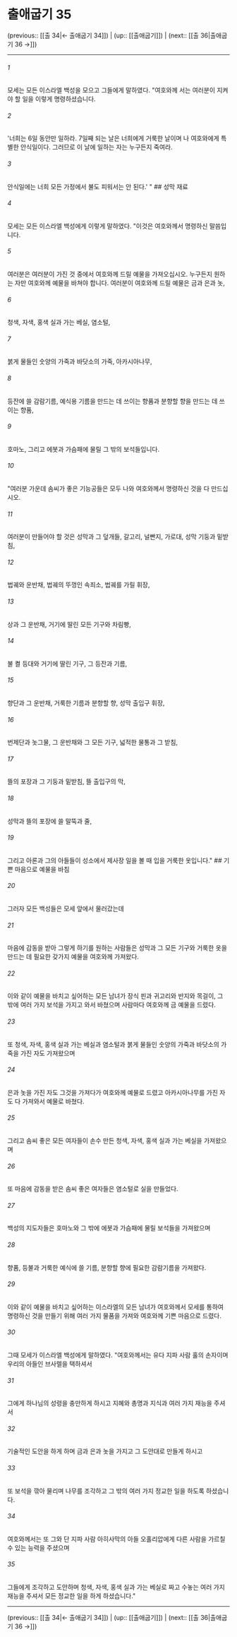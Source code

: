 # 출애굽기 35

(previous:: [[출 34|← 출애굽기 34]]) | (up:: [[출애굽기]]) | (next:: [[출 36|출애굽기 36 →]])

***




###### 1 

모세는 모든 이스라엘 백성을 모으고 그들에게 말하였다. "여호와께 서는 여러분이 지켜야 할 일을 이렇게 명령하셨습니다. 



###### 2 

'너희는 6일 동안만 일하라. 7일째 되는 날은 너희에게 거룩한 날이며 나 여호와에게 특별한 안식일이다. 그러므로 이 날에 일하는 자는 누구든지 죽여라. 



###### 3 

안식일에는 너희 모든 가정에서 불도 피워서는 안 된다.' " ## 성막 재료 



###### 4 

모세는 모든 이스라엘 백성에게 이렇게 말하였다. "이것은 여호와께서 명령하신 말씀입니다. 



###### 5 

여러분은 여러분이 가진 것 중에서 여호와께 드릴 예물을 가져오십시오. 누구든지 원하는 자만 여호와께 예물을 바쳐야 합니다. 여러분이 여호와께 드릴 예물은 금과 은과 놋, 



###### 6 

청색, 자색, 홍색 실과 가는 베실, 염소털, 



###### 7 

붉게 물들인 숫양의 가죽과 바닷소의 가죽, 아카시아나무, 



###### 8 

등잔에 쓸 감람기름, 예식용 기름을 만드는 데 쓰이는 향품과 분향할 향을 만드는 데 쓰이는 향품, 



###### 9 

호마노, 그리고 에봇과 가슴패에 물릴 그 밖의 보석들입니다. 



###### 10 

"여러분 가운데 솜씨가 좋은 기능공들은 모두 나와 여호와께서 명령하신 것을 다 만드십시오. 



###### 11 

여러분이 만들어야 할 것은 성막과 그 덮개들, 갈고리, 널빤지, 가로대, 성막 기둥과 밑받침, 



###### 12 

법궤와 운반채, 법궤의 뚜껑인 속죄소, 법궤를 가릴 휘장, 



###### 13 

상과 그 운반채, 거기에 딸린 모든 기구와 차림빵, 



###### 14 

불 켤 등대와 거기에 딸린 기구, 그 등잔과 기름, 



###### 15 

향단과 그 운반채, 거룩한 기름과 분향할 향, 성막 출입구 휘장, 



###### 16 

번제단과 놋그물, 그 운반채와 그 모든 기구, 넓적한 물통과 그 받침, 



###### 17 

뜰의 포장과 그 기둥과 밑받침, 뜰 출입구의 막, 



###### 18 

성막과 뜰의 포장에 쓸 말뚝과 줄, 



###### 19 

그리고 아론과 그의 아들들이 성소에서 제사장 일을 볼 때 입을 거룩한 옷입니다." ## 기쁜 마음으로 예물을 바침 



###### 20 

그러자 모든 백성들은 모세 앞에서 물러갔는데 



###### 21 

마음에 감동을 받아 그렇게 하기를 원하는 사람들은 성막과 그 모든 기구와 거룩한 옷을 만드는 데 필요한 갖가지 예물을 여호와께 가져왔다. 



###### 22 

이와 같이 예물을 바치고 싶어하는 모든 남녀가 장식 핀과 귀고리와 반지와 목걸이, 그 밖에 여러 가지 보석을 가지고 와서 바쳤으며 사람마다 여호와께 금 예물을 드렸다. 



###### 23 

또 청색, 자색, 홍색 실과 가는 베실과 염소털과 붉게 물들인 숫양의 가죽과 바닷소의 가죽을 가진 자도 가져왔으며 



###### 24 

은과 놋을 가진 자도 그것을 가져다가 여호와께 예물로 드렸고 아카시아나무를 가진 자도 다 가져와서 예물로 바쳤다. 



###### 25 

그리고 솜씨 좋은 모든 여자들이 손수 만든 청색, 자색, 홍색 실과 가는 베실을 가져왔으며 



###### 26 

또 마음에 감동을 받은 솜씨 좋은 여자들은 염소털로 실을 만들었다. 



###### 27 

백성의 지도자들은 호마노와 그 밖에 에봇과 가슴패에 물릴 보석들을 가져왔으며 



###### 28 

향품, 등불과 거룩한 예식에 쓸 기름, 분향할 향에 필요한 감람기름을 가져왔다. 



###### 29 

이와 같이 예물을 바치고 싶어하는 이스라엘의 모든 남녀가 여호와께서 모세를 통하여 명령하신 것을 만들기 위해 여러 가지 물품을 가져와 여호와께 기쁜 마음으로 드렸다. 



###### 30 

그때 모세가 이스라엘 백성에게 말하였다. "여호와께서는 유다 지파 사람 훌의 손자이며 우리의 아들인 브사렐을 택하셔서 



###### 31 

그에게 하나님의 성령을 충만하게 하시고 지혜와 총명과 지식과 여러 가지 재능을 주셔서 



###### 32 

기술적인 도안을 하게 하며 금과 은과 놋을 가지고 그 도안대로 만들게 하시고 



###### 33 

또 보석을 깎아 물리며 나무를 조각하고 그 밖의 여러 가지 정교한 일을 하도록 하셨습니다. 



###### 34 

여호와께서는 또 그와 단 지파 사람 아히사막의 아들 오홀리압에게 다른 사람을 가르칠 수 있는 능력을 주셨으며 



###### 35 

그들에게 조각하고 도안하며 청색, 자색, 홍색 실과 가는 베실로 짜고 수놓는 여러 가지 재능을 주셔서 모든 정교한 일을 하게 하셨습니다."

***

(previous:: [[출 34|← 출애굽기 34]]) | (up:: [[출애굽기]]) | (next:: [[출 36|출애굽기 36 →]])
